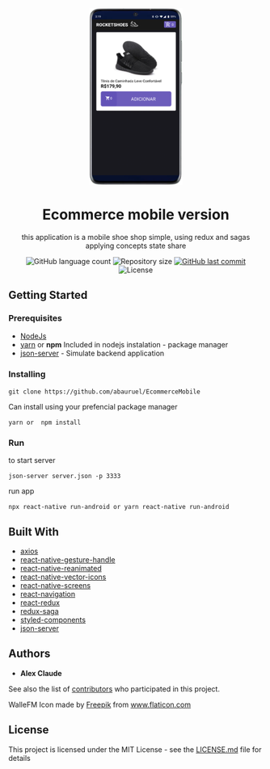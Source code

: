 <p align="center" >
<img src="src/assets/RocketShoes.png" height="350" width="185" />


</p>

<h1 align="center">Ecommerce mobile version</h1>
<p align="center">
this application is a mobile shoe shop simple, using redux and sagas applying concepts state share</p>


<p align="center">
  
  <img alt="GitHub language count" src="https://img.shields.io/github/languages/count/abauruel/EcommerceMobile"/>

  <img alt="Repository size" src="https://img.shields.io/github/repo-size/abauruel/EcommerceMobile"/>
  
 <a href="https://github.com/abauruel/EcommerceMobile/commits/master">
    <img alt="GitHub last commit" src="https://img.shields.io/github/last-commit/abauruel/EcommerceMobile"/>
  </a>
 <img alt="License" src="https://img.shields.io/badge/license-MIT-brightgreen">
</p>


##

## Getting Started

### Prerequisites
* [NodeJs](https://nodejs.org/en/)
* [yarn](https://yarnpkg.com/) or **npm** Included in nodejs instalation - package manager
* [json-server](https://www.npmjs.com/package/json-server) - Simulate backend application


### Installing
```
git clone https://github.com/abauruel/EcommerceMobile
```
Can install using your prefencial package manager
``` 
yarn or  npm install
```

### Run

to start server
```
json-server server.json -p 3333
```
run app
```
npx react-native run-android or yarn react-native run-android
```


## Built With
* [axios]()
* [react-native-gesture-handle]()
* [react-native-reanimated]()
* [react-native-vector-icons]()
* [react-native-screens]()
* [react-navigation]()
* [react-redux]()
* [redux-saga]()
* [styled-components]()
* [json-server]()



## Authors

* **Alex Claude** 

See also the list of [contributors](https://github.com/abauruel/EcommerceMobile/graphs/contributors) who participated in this project.

<div>WalleFM Icon made by <a href="https://www.flaticon.com/authors/freepik" title="Freepik">Freepik</a> from <a href="https://www.flaticon.com/" title="Flaticon">www.flaticon.com</a></div>

## License

This project is licensed under the MIT License - see the [LICENSE.md](LICENSE.md) file for details
